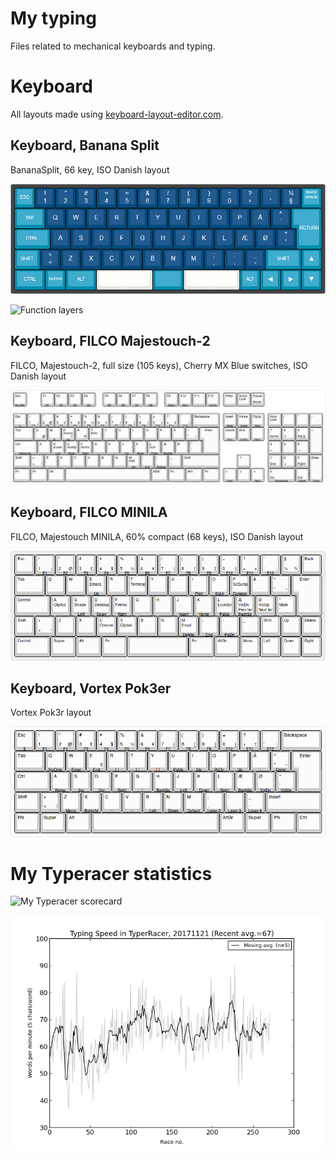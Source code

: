 
# My typing

Files related to mechanical keyboards and typing.

# Keyboard

All layouts made using [keyboard-layout-editor.com](http://www.keyboard-layout-editor.com/).

## Keyboard, Banana Split

BananaSplit, 66 key, ISO Danish layout

![BananaSplit, 66 key Iso Danish layout](keyboard_bananasplit/keyboard-layout.png)

![Function layers](http://www.keyboard-layout-editor.com/#/gists/cd56ec654f595971c3c879fb874e592d)

## Keyboard, FILCO Majestouch-2

FILCO, Majestouch-2, full size (105 keys), Cherry MX Blue switches, ISO Danish layout

![My FILCO Majestouch-2 full size layout](keyboard_majestouch-2/keyboard-layout.png)

## Keyboard, FILCO MINILA

FILCO, Majestouch MINILA, 60% compact (68 keys), ISO Danish layout

![My FILCO MINILA layout](keyboard_minila/keyboard-layout.png)

## Keyboard, Vortex Pok3er

Vortex Pok3r layout

![My Pok3r layout](keyboard_pok3r/keyboard-layout.png)

# My Typeracer statistics

![My Typeracer scorecard](http://data.typeracer.com/misc/badge?user=skrivemaskinen)

![My Typeracer statistics](mytyperacer/plot/newest.png)
